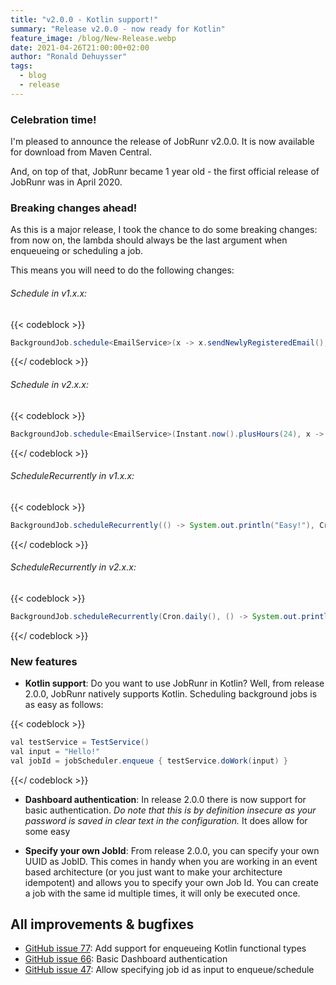 ```yaml
---
title: "v2.0.0 - Kotlin support!"
summary: "Release v2.0.0 - now ready for Kotlin"
feature_image: /blog/New-Release.webp
date: 2021-04-26T21:00:00+02:00
author: "Ronald Dehuysser"
tags:
  - blog
  - release
---
```

### Celebration time!
I'm pleased to announce the release of JobRunr v2.0.0. It is now available for download from Maven Central.

And, on top of that, JobRunr became 1 year old - the first official release of JobRunr was in April 2020.

### Breaking changes ahead!
As this is a major release, I took the chance to do some breaking changes: from now on, the lambda should always be the last argument when enqueueing or scheduling a job.

This means you will need to do the following changes:

<h6>Schedule in v1.x.x:</h6>
{{< codeblock >}}

```java
BackgroundJob.schedule<EmailService>(x -> x.sendNewlyRegisteredEmail(), Instant.now().plusHours(24));
```
{{</ codeblock >}}

<h6>Schedule in v2.x.x:</h6>
{{< codeblock >}}

```java
BackgroundJob.schedule<EmailService>(Instant.now().plusHours(24), x -> x.sendNewlyRegisteredEmail());
```
{{</ codeblock >}}


<h6>ScheduleRecurrently in v1.x.x:</h6>
{{< codeblock >}}

```java
BackgroundJob.scheduleRecurrently(() -> System.out.println("Easy!"), Cron.daily());
```
{{</ codeblock >}}

<h6>ScheduleRecurrently in v2.x.x:</h6>
{{< codeblock >}}

```java
BackgroundJob.scheduleRecurrently(Cron.daily(), () -> System.out.println("Easy!"));
```
{{</ codeblock >}}




### New features
- __Kotlin support__: Do you want to use JobRunr in Kotlin? Well, from release 2.0.0, JobRunr natively supports Kotlin. Scheduling background jobs is as easy as follows:

{{< codeblock >}}

```java
val testService = TestService()
val input = "Hello!"
val jobId = jobScheduler.enqueue { testService.doWork(input) }
```
{{</ codeblock >}}

- __Dashboard authentication__: In release 2.0.0 there is now support for basic authentication. _Do note that this is by definition insecure as your password is saved in clear text in the configuration._ It does allow for some easy 

- __Specify your own JobId__: From release 2.0.0, you can specify your own UUID as JobID. This comes in handy when you are working in an event based architecture (or you just want to make your architecture idempotent) and allows you to specify your own Job Id. You can create a job with the same id multiple times, it will only be executed once.

## All improvements & bugfixes
- [GitHub issue 77](https://github.com/jobrunr/jobrunr/issues/77): Add support for enqueueing Kotlin functional types
- [GitHub issue 66](https://github.com/jobrunr/jobrunr/issues/66): Basic Dashboard authentication
- [GitHub issue 47](https://github.com/jobrunr/jobrunr/issues/47): Allow specifying job id as input to enqueue/schedule